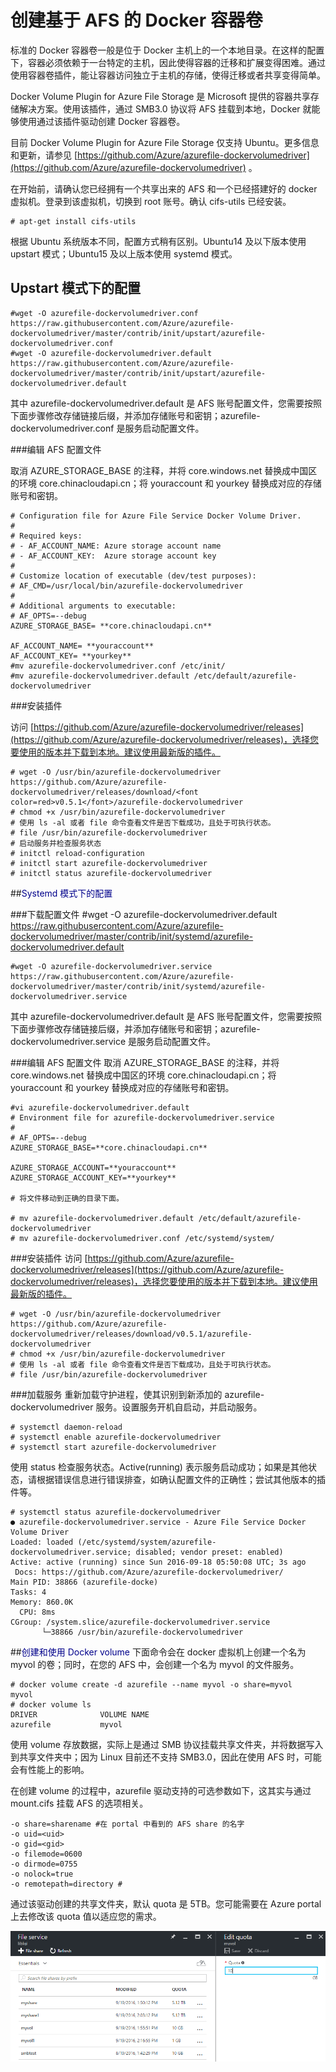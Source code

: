 <properties 
	pageTitle="创建基于 AFS 的 Docker 容器卷" 
	description="创建基于 AFS 的 Docker 容器卷" 
	services="virtual machine" 
	documentationCenter="" 
	authors=""
	manager="" 
	editor=""/>
<tags ms.service="virtual-machine-aog" ms.date="" wacn.date="09/29/2016"/>
# 创建基于 AFS 的 Docker 容器卷


标准的 Docker 容器卷一般是位于 Docker 主机上的一个本地目录。在这样的配置下，容器必须依赖于一台特定的主机，因此使得容器的迁移和扩展变得困难。通过使用容器卷插件，能让容器访问独立于主机的存储，使得迁移或者共享变得简单。

Docker Volume Plugin for Azure File Storage 是 Microsoft 提供的容器共享存储解决方案。使用该插件，通过 SMB3.0 协议将 AFS 挂载到本地，Docker 就能够使用通过该插件驱动创建 Docker 容器卷。

目前 Docker Volume Plugin for Azure File Storage 仅支持 Ubuntu。更多信息和更新，请参见 [https://github.com/Azure/azurefile-dockervolumedriver](https://github.com/Azure/azurefile-dockervolumedriver) 。

在开始前，请确认您已经拥有一个共享出来的 AFS 和一个已经搭建好的 docker 虚拟机。登录到该虚拟机，切换到 root 账号。确认 cifs-utils 已经安装。


	# apt-get install cifs-utils

根据 Ubuntu 系统版本不同，配置方式稍有区别。Ubuntu14 及以下版本使用 upstart 模式；Ubuntu15 及以上版本使用 systemd 模式。

## Upstart 模式下的配置
	
	#wget -O azurefile-dockervolumedriver.conf https://raw.githubusercontent.com/Azure/azurefile-dockervolumedriver/master/contrib/init/upstart/azurefile-dockervolumedriver.conf
	#wget -O azurefile-dockervolumedriver.default https://raw.githubusercontent.com/Azure/azurefile-dockervolumedriver/master/contrib/init/upstart/azurefile-dockervolumedriver.default

其中 azurefile-dockervolumedriver.default 是 AFS 账号配置文件，您需要按照下面步骤修改存储链接后缀，并添加存储账号和密钥；azurefile-dockervolumedriver.conf 是服务启动配置文件。

###编辑 AFS 配置文件

取消 AZURE_STORAGE_BASE 的注释，并将 core.windows.net 替换成中国区的环境 core.chinacloudapi.cn；将 youraccount 和 yourkey 替换成对应的存储账号和密钥。
	
	# Configuration file for Azure File Service Docker Volume Driver.  
	#  
	# Required keys:  
	# - AF_ACCOUNT_NAME: Azure storage account name  
	# - AF_ACCOUNT_KEY:  Azure storage account key  
	#  
	# Customize location of executable (dev/test purposes):  
	# AF_CMD=/usr/local/bin/azurefile-dockervolumedriver  
	#  
	# Additional arguments to executable:  
	# AF_OPTS=--debug  
	AZURE_STORAGE_BASE= **core.chinacloudapi.cn**  
	
	AF_ACCOUNT_NAME= **youraccount**   
	AF_ACCOUNT_KEY= **yourkey**  
	#mv azurefile-dockervolumedriver.conf /etc/init/	  
	#mv azurefile-dockervolumedriver.default /etc/default/azurefile-dockervolumedriver  
	
###安装插件

访问 [https://github.com/Azure/azurefile-dockervolumedriver/releases](https://github.com/Azure/azurefile-dockervolumedriver/releases)，选择您要使用的版本并下载到本地。建议使用最新版的插件。

	# wget -O /usr/bin/azurefile-dockervolumedriver https://github.com/Azure/azurefile-dockervolumedriver/releases/download/<font color=red>v0.5.1</font>/azurefile-dockervolumedriver  
	# chmod +x /usr/bin/azurefile-dockervolumedriver  
	# 使用 ls -al 或者 file 命令查看文件是否下载成功，且处于可执行状态。  
	# file /usr/bin/azurefile-dockervolumedriver  
	# 启动服务并检查服务状态  
	# initctl reload-configuration  
	# initctl start azurefile-dockervolumedriver  
	# initctl status azurefile-dockervolumedriver  
 

##<font color=darkblue>Systemd 模式下的配置</font>

###下载配置文件
	#wget -O azurefile-dockervolumedriver.default https://raw.githubusercontent.com/Azure/azurefile-dockervolumedriver/master/contrib/init/systemd/azurefile-dockervolumedriver.default
	
	#wget -O azurefile-dockervolumedriver.service https://raw.githubusercontent.com/Azure/azurefile-dockervolumedriver/master/contrib/init/systemd/azurefile-dockervolumedriver.service
 
其中 azurefile-dockervolumedriver.default 是 AFS 账号配置文件，您需要按照下面步骤修改存储链接后缀，并添加存储账号和密钥；azurefile-dockervolumedriver.service 是服务启动配置文件。

###编辑 AFS 配置文件
取消 AZURE_STORAGE_BASE 的注释，并将 core.windows.net 替换成中国区的环境 core.chinacloudapi.cn；将 youraccount 和 yourkey 替换成对应的存储账号和密钥。

	#vi azurefile-dockervolumedriver.default  
	# Environment file for azurefile-dockervolumedriver.service  
	#  
	# AF_OPTS=--debug  
	AZURE_STORAGE_BASE=**core.chinacloudapi.cn**
	
	AZURE_STORAGE_ACCOUNT=**youraccount**  
	AZURE_STORAGE_ACCOUNT_KEY=**yourkey**  

	# 将文件移动到正确的目录下面。
	
	# mv azurefile-dockervolumedriver.default /etc/default/azurefile-dockervolumedriver  
	# mv azurefile-dockervolumedriver.conf /etc/systemd/system/  
 
###安装插件
访问 [https://github.com/Azure/azurefile-dockervolumedriver/releases](https://github.com/Azure/azurefile-dockervolumedriver/releases)，选择您要使用的版本并下载到本地。建议使用最新版的插件。

	# wget -O /usr/bin/azurefile-dockervolumedriver https://github.com/Azure/azurefile-dockervolumedriver/releases/download/v0.5.1/azurefile-dockervolumedriver
	# chmod +x /usr/bin/azurefile-dockervolumedriver  
	# 使用 ls -al 或者 file 命令查看文件是否下载成功，且处于可执行状态。  
	# file /usr/bin/azurefile-dockervolumedriver
 
###加载服务
重新加载守护进程，使其识别到新添加的 azurefile-dockervolumedriver 服务。设置服务开机自启动，并启动服务。

	# systemctl daemon-reload  
	# systemctl enable azurefile-dockervolumedriver  
	# systemctl start azurefile-dockervolumedriver

使用 status 检查服务状态。Active(running) 表示服务启动成功；如果是其他状态，请根据错误信息进行错误排查，如确认配置文件的正确性；尝试其他版本的插件等。

	# systemctl status azurefile-dockervolumedriver  
	● azurefile-dockervolumedriver.service - Azure File Service Docker Volume Driver  
	Loaded: loaded (/etc/systemd/system/azurefile-dockervolumedriver.service; disabled; vendor preset: enabled)  
	Active: active (running) since Sun 2016-09-18 05:50:08 UTC; 3s ago  
	 Docs: https://github.com/Azure/azurefile-dockervolumedriver/  
	Main PID: 38866 (azurefile-docke)  
	Tasks: 4  
	Memory: 860.0K  
	  CPU: 8ms  
	CGroup: /system.slice/azurefile-dockervolumedriver.service  
	       └─38866 /usr/bin/azurefile-dockervolumedriver  
           
##<font color=darkblue>创建和使用 Docker volume</font>
下面命令会在 docker 虚拟机上创建一个名为 myvol 的卷；同时，在您的 AFS 中，会创建一个名为 myvol 的文件服务。

	# docker volume create -d azurefile --name myvol -o share=myvol  
	myvol  
	# docker volume ls  
	DRIVER              VOLUME NAME  
	azurefile           myvol  

使用 volume 存放数据，实际上是通过 SMB 协议挂载共享文件夹，并将数据写入到共享文件夹中；因为 Linux 目前还不支持 SMB3.0，因此在使用 AFS 时，可能会有性能上的影响。

在创建 volume 的过程中，azurefile 驱动支持的可选参数如下，这其实与通过 mount.cifs 挂载 AFS 的选项相关。

	-o share=sharename #在 portal 中看到的 AFS share 的名字  
	-o uid=<uid>  
	-o gid=<gid>   
	-o filemode=0600   
	-o dirmode=0755   
	-o nolock=true   
	-o remotepath=directory #  

通过该驱动创建的共享文件夹，默认 quota 是 5TB。您可能需要在 Azure portal 上去修改该 quota 值以适应您的需求。


![modify-Quota](./media/aog-virtual-machines-docker-based-afs/modify-Quota.png "修改 AzurePortal 中的 Quota 值.png")



